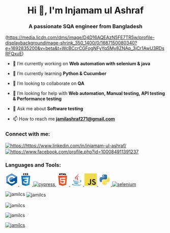 <h1 align="center">Hi 👋, I'm Injamam ul Ashraf</h1>
<h3 align="center">A passionate SQA engineer from Bangladesh</h3>

(https://media.licdn.com/dms/image/D4D16AQEAzN5FE7TR5w/profile-displaybackgroundimage-shrink_350_1400/0/1687150080340?e=1692835200&v=beta&t=WcBCcrCGFogNFyYqSMy8ZNAp_3jCr1AwU3RDsRFQxuE)

- 🔭 I’m currently working on **Web automation with selenium & java**

- 🌱 I’m currently learning **Python & Cucumber**

- 👯 I’m looking to collaborate on **QA**

- 🤝 I’m looking for help with **Web automation, Manual testing, API testing & Performance testing**

- 💬 Ask me about **Software testing**

- 📫 How to reach me **jamilashraf271@gmail.com**

<h3 align="left">Connect with me:</h3>
<p align="left">
<a href="https://linkedin.com/in/https://www.linkedin.com/in/injamam-ul-ashraf/" target="blank"><img align="center" src="https://raw.githubusercontent.com/rahuldkjain/github-profile-readme-generator/master/src/images/icons/Social/linked-in-alt.svg" alt="https://https://www.linkedin.com/in/injamam-ul-ashraf/" height="30" width="40" /></a>
<a href="https://fb.com/https://www.facebook.com/profile.php?id=100084911391237" target="blank"><img align="center" src="https://raw.githubusercontent.com/rahuldkjain/github-profile-readme-generator/master/src/images/icons/Social/facebook.svg" alt="https://www.facebook.com/profile.php?id=100084911391237" height="30" width="40" /></a>
</p>

<h3 align="left">Languages and Tools:</h3>
<p align="left"> <a href="https://www.cprogramming.com/" target="_blank" rel="noreferrer"> <img src="https://raw.githubusercontent.com/devicons/devicon/master/icons/c/c-original.svg" alt="c" width="40" height="40"/> </a> <a href="https://www.w3schools.com/css/" target="_blank" rel="noreferrer"> <img src="https://raw.githubusercontent.com/devicons/devicon/master/icons/css3/css3-original-wordmark.svg" alt="css3" width="40" height="40"/> </a> <a href="https://www.cypress.io" target="_blank" rel="noreferrer"> <img src="https://raw.githubusercontent.com/simple-icons/simple-icons/6e46ec1fc23b60c8fd0d2f2ff46db82e16dbd75f/icons/cypress.svg" alt="cypress" width="40" height="40"/> </a> <a href="https://www.w3.org/html/" target="_blank" rel="noreferrer"> <img src="https://raw.githubusercontent.com/devicons/devicon/master/icons/html5/html5-original-wordmark.svg" alt="html5" width="40" height="40"/> </a> <a href="https://www.java.com" target="_blank" rel="noreferrer"> <img src="https://raw.githubusercontent.com/devicons/devicon/master/icons/java/java-original.svg" alt="java" width="40" height="40"/> </a> <a href="https://developer.mozilla.org/en-US/docs/Web/JavaScript" target="_blank" rel="noreferrer"> <img src="https://raw.githubusercontent.com/devicons/devicon/master/icons/javascript/javascript-original.svg" alt="javascript" width="40" height="40"/> </a> <a href="https://www.python.org" target="_blank" rel="noreferrer"> <img src="https://raw.githubusercontent.com/devicons/devicon/master/icons/python/python-original.svg" alt="python" width="40" height="40"/> </a> <a href="https://www.selenium.dev" target="_blank" rel="noreferrer"> <img src="https://raw.githubusercontent.com/detain/svg-logos/780f25886640cef088af994181646db2f6b1a3f8/svg/selenium-logo.svg" alt="selenium" width="40" height="40"/> </a> </p>

<p><img align="left" src="https://github-readme-stats.vercel.app/api/top-langs?username=jamilcs&show_icons=true&locale=en&layout=compact" alt="jamilcs" /></p>

<p>&nbsp;<img align="center" src="https://github-readme-stats.vercel.app/api?username=jamilcs&show_icons=true&locale=en" alt="jamilcs" /></p>

<p><img align="center" src="https://github-readme-streak-stats.herokuapp.com/?user=jamilcs&" alt="jamilcs" /></p>
<p align="left"> <img src="https://komarev.com/ghpvc/?username=jamilcs&label=Profile%20views&color=0e75b6&style=flat" alt="jamilcs" /> </p>

<p align="left"> <a href="https://github.com/ryo-ma/github-profile-trophy"><img src="https://github-profile-trophy.vercel.app/?username=jamilcs" alt="jamilcs" /></a> </p>

